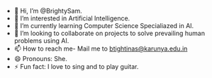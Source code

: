 - 👋 Hi, I’m @BrightySam.
- 👀 I’m interested in Artificial Intelligence.
- 🌱 I’m currently learning Computer Science Specialiazed in AI.
- 💞️ I’m looking to collaborate on projects to solve prevailing human problems using AI.
- 📫 How to reach me- Mail me to btightinas@karunya.edu.in
- 😄 Pronouns: She.
- ⚡ Fun fact: I love to sing and to play guitar.

<!---
BrightySam/BrightySam is a ✨ special ✨ repository because its `README.md` (this file) appears on your GitHub profile.
You can click the Preview link to take a look at your changes.
--->
